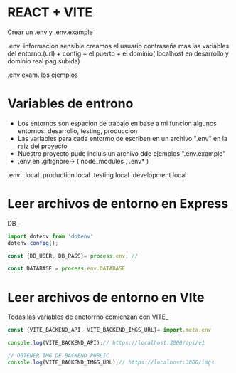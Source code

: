 # REACT + VITE

Crear un .env y .env.example 

.env: informacion sensible
 creamos el usuario contraseña mas las variables del entorno.(url) + config + el puerto + el dominio( localhost en desarrollo y dominio real pag subida)

.env exam. los ejemplos


# Variables de entrono 

- Los entornos son espacion de trabajo en base a mi funcion algunos entornos: desarrollo, testing, produccion
- Las variables para cada entormo de escriben en un archivo ".env" en la raiz del proyecto
- Nuestro proyecto pude incluis un archivo dde ejemplos ".env.example" 
- .env en .gitignore-> ( node_modules , .env* )

.env:
.local
.production.local
.testing.local
.development.local


# Leer archivos de entorno en Express
DB_
```js
import dotenv from 'dotenv'
dotenv.config();

const {DB_USER, DB_PASS}= process.env; // 

const DATABASE = process.env.DATABASE

```

# Leer archivos de entorno en VIte
Todas las variables de enetorrno comienzan con VITE_

```js
const {VITE_BACKEND_API, VITE_BACKEND_IMGS_URL}= import.meta.env

console.log(VITE_BACKEND_API);// https://localhost:3000/api/v1

// OBTENER IMG DE BACKEND PUBLIC
console.log(VITE_BACKEND_IMGS_URL);// https://localhost:3000/imgs


```

